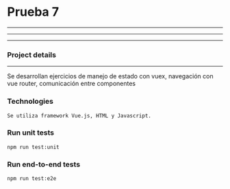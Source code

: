 # Prueba 7

***

***

***
### Project details
***
Se desarrollan ejercicios de manejo de estado con vuex, navegación con vue router, comunicación entre componentes
### Technologies
```
Se utiliza framework Vue.js, HTML y Javascript.
```
### Run unit tests
```
npm run test:unit
```
### Run end-to-end tests
```
npm run test:e2e
```